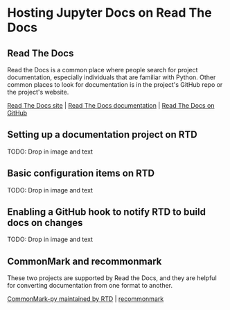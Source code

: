# Hosting Jupyter Docs on Read The Docs

## Read The Docs
Read the Docs is a common place where people search for project documentation,
especially individuals that are familiar with Python. Other common places
to look for documentation is in the project's GitHub repo or the project's
website.

[Read The Docs site](https://readthedocs.org/) |
[Read The Docs documentation](https://read-the-docs.readthedocs.org/en/latest/index.html) |
[Read The Docs on GitHub](https://github.com/rtfd/readthedocs.org)

## Setting up a documentation project on RTD
TODO: Drop in image and text

## Basic configuration items on RTD
TODO: Drop in image and text

## Enabling a GitHub hook to notify RTD to build docs on changes
TODO: Drop in image and text

## CommonMark and recommonmark
These two projects are supported by Read the Docs, and they are helpful
for converting documentation from one format to another.

[CommonMark-py maintained by RTD](https://github.com/rtfd/CommonMark-py) |
[recommonmark](https://github.com/rtfd/recommonmark)
